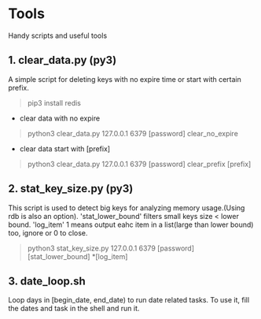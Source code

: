 # Tools
Handy scripts and useful tools

## 1. clear_data.py (py3)
A simple script for deleting keys with no expire time or start with certain prefix.
> pip3 install redis

- clear data with no expire
> python3 clear_data.py 127.0.0.1 6379 [password] clear_no_expire

- clear data start with [prefix]
> python3 clear_data.py 127.0.0.1 6379 [password] clear_prefix [prefix]

## 2. stat_key_size.py (py3)
This script is used to detect big keys for analyzing memory usage.(Using rdb is also an option).
'stat_lower_bound' filters small keys size < lower bound.
'log_item' 1 means output eahc item in a list(large than lower bound) too, ignore or 0 to close.
> python3 stat_key_size.py 127.0.0.1 6379 [password] [stat_lower_bound] *[log_item]

## 3. date_loop.sh
Loop days in [begin_date, end_date) to run date related tasks.
To use it, fill the dates and task in the shell and run it.